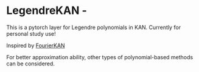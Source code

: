 # LegendreKAN - 

This is a pytorch layer for Legendre polynomials in KAN. Currently for personal study use! 

Inspired by [FourierKAN](https://github.com/GistNoesis/FourierKAN/)

For better approximation ability, other types of polynomial-based methods can be considered.